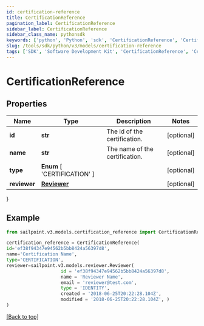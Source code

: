 ```yaml
---
id: certification-reference
title: CertificationReference
pagination_label: CertificationReference
sidebar_label: CertificationReference
sidebar_class_name: pythonsdk
keywords: ['python', 'Python', 'sdk', 'CertificationReference', 'CertificationReference'] 
slug: /tools/sdk/python/v3/models/certification-reference
tags: ['SDK', 'Software Development Kit', 'CertificationReference', 'CertificationReference']
---
```


# CertificationReference


## Properties

Name | Type | Description | Notes
------------ | ------------- | ------------- | -------------
**id** | **str** | The id of the certification. | [optional] 
**name** | **str** | The name of the certification. | [optional] 
**type** |  **Enum** [  'CERTIFICATION' ] |  | [optional] 
**reviewer** | [**Reviewer**](reviewer) |  | [optional] 
}

## Example

```python
from sailpoint.v3.models.certification_reference import CertificationReference

certification_reference = CertificationReference(
id='ef38f94347e94562b5bb8424a56397d8',
name='Certification Name',
type='CERTIFICATION',
reviewer=sailpoint.v3.models.reviewer.Reviewer(
                    id = 'ef38f94347e94562b5bb8424a56397d8', 
                    name = 'Reviewer Name', 
                    email = 'reviewer@test.com', 
                    type = 'IDENTITY', 
                    created = '2018-06-25T20:22:28.104Z', 
                    modified = '2018-06-25T20:22:28.104Z', )
)

```
[[Back to top]](#) 

